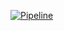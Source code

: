[![Pipeline](https://github.com/Leonard-Santos/AplicacaoNodeCI/actions/workflows/Tests.yml/badge.svg)](https://github.com/Leonard-Santos/AplicacaoNodeCI/actions/workflows/Tests.yml)